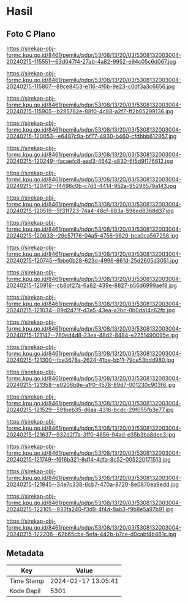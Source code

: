 # Hasil

## Foto C Plano

https://sirekap-obj-formc.kpu.go.id/8461/pemilu/pdpr/53/08/13/20/03/5308132003004-20240215-115551--63d047f4-27ab-4a82-9952-e94c05c6d067.jpg

https://sirekap-obj-formc.kpu.go.id/8461/pemilu/pdpr/53/08/13/20/03/5308132003004-20240215-115807--89ce8453-e116-4f6b-9e23-c0df3a3c6656.jpg

https://sirekap-obj-formc.kpu.go.id/8461/pemilu/pdpr/53/08/13/20/03/5308132003004-20240215-115905--b295762e-88f0-4c88-a2f7-ff2b05299136.jpg

https://sirekap-obj-formc.kpu.go.id/8461/pemilu/pdpr/53/08/13/20/03/5308132003004-20240215-120053--e6487c9a-bf77-4930-b460-cfdbbb612957.jpg

https://sirekap-obj-formc.kpu.go.id/8461/pemilu/pdpr/53/08/13/20/03/5308132003004-20240215-120249--facaefc8-aad3-4642-a830-6f5d9f176612.jpg

https://sirekap-obj-formc.kpu.go.id/8461/pemilu/pdpr/53/08/13/20/03/5308132003004-20240215-120412--f4496c0b-c7d3-4414-952a-95298579a143.jpg

https://sirekap-obj-formc.kpu.go.id/8461/pemilu/pdpr/53/08/13/20/03/5308132003004-20240215-120519--5f31f723-74a4-48cf-883a-596ed8368d37.jpg

https://sirekap-obj-formc.kpu.go.id/8461/pemilu/pdpr/53/08/13/20/03/5308132003004-20240215-120633--29c57f76-04a5-4756-9629-bca0ca567258.jpg

https://sirekap-obj-formc.kpu.go.id/8461/pemilu/pdpr/53/08/13/20/03/5308132003004-20240215-120745--fbbe0b28-623d-4996-861d-25d2605d3051.jpg

https://sirekap-obj-formc.kpu.go.id/8461/pemilu/pdpr/53/08/13/20/03/5308132003004-20240215-120918--cb8bf27a-6a82-439e-8827-b56d6999aef8.jpg

https://sirekap-obj-formc.kpu.go.id/8461/pemilu/pdpr/53/08/13/20/03/5308132003004-20240215-121034--09d2471f-d3a5-43ea-a2bc-0b0da14c62fb.jpg

https://sirekap-obj-formc.kpu.go.id/8461/pemilu/pdpr/53/08/13/20/03/5308132003004-20240215-121147--780ed4d8-23ea-48d2-8484-e2251490095e.jpg

https://sirekap-obj-formc.kpu.go.id/8461/pemilu/pdpr/53/08/13/20/03/5308132003004-20240215-121300--fce3678a-2624-41be-bb11-79ce53bdd980.jpg

https://sirekap-obj-formc.kpu.go.id/8461/pemilu/pdpr/53/08/13/20/03/5308132003004-20240215-121358--e0206b9e-a1f0-4578-89d7-001230c903f6.jpg

https://sirekap-obj-formc.kpu.go.id/8461/pemilu/pdpr/53/08/13/20/03/5308132003004-20240215-121529--591beb35-d6aa-4316-bcdc-29f055fb3e77.jpg

https://sirekap-obj-formc.kpu.go.id/8461/pemilu/pdpr/53/08/13/20/03/5308132003004-20240215-121637--932d2f7a-3ff0-4656-94ad-e35b3ba8dee3.jpg

https://sirekap-obj-formc.kpu.go.id/8461/pemilu/pdpr/53/08/13/20/03/5308132003004-20240215-121749--f6f6b321-8d14-4dfa-8c52-005220171513.jpg

https://sirekap-obj-formc.kpu.go.id/8461/pemilu/pdpr/53/08/13/20/03/5308132003004-20240215-121945--34e7c338-6cb7-470a-8720-8e0870ea9edd.jpg

https://sirekap-obj-formc.kpu.go.id/8461/pemilu/pdpr/53/08/13/20/03/5308132003004-20240215-122105--933fa240-f3d9-4f4d-8ab3-f9b8e5a97b91.jpg

https://sirekap-obj-formc.kpu.go.id/8461/pemilu/pdpr/53/08/13/20/03/5308132003004-20240215-122206--62b65cba-5efa-442b-b7ce-d0cabf4b461c.jpg


## Metadata

| Key        | Value               |
| ---------- | ------------------- |
| Time Stamp | 2024-02-17 13:05:41 |
| Kode Dapil | 5301                |



